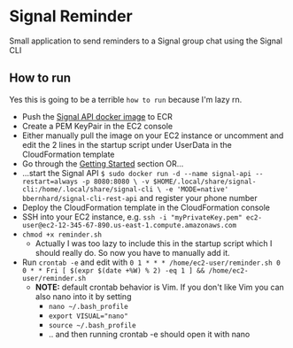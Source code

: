# Signal Reminder

Small application to send reminders to a Signal group chat using the Signal CLI

## How to run
Yes this is going to be a terrible `how to run` because I'm lazy rn.

* Push the [Signal API docker image](https://github.com/bbernhard/signal-cli-rest-api) to ECR
* Create a PEM KeyPair in the EC2 console
* Either manually pull the image on your EC2 instance or uncomment and edit the 2 lines in the startup script under UserData in the CloudFormation template
* Go through the [Getting Started](https://github.com/bbernhard/signal-cli-rest-api) section OR...
* ...start the Signal API ```$ sudo docker run -d --name signal-api --restart=always -p 8080:8080 \
      -v $HOME/.local/share/signal-cli:/home/.local/share/signal-cli \
      -e 'MODE=native' bbernhard/signal-cli-rest-api``` and register your phone number
* Deploy the CloudFormation template in the CloudFormation console
* SSH into your EC2 instance, e.g. `ssh -i "myPrivateKey.pem" ec2-user@ec2-12-345-67-890.us-east-1.compute.amazonaws.com`
* `chmod +x reminder.sh`
  * Actually I was too lazy to include this in the startup script which I should really do. So now you have to manually add it.
* Run `crontab -e` and edit with `0 1 * * * /home/ec2-user/reminder.sh
0 0 * * Fri [ $(expr $(date +%W) % 2) -eq 1 ] && /home/ec2-user/reminder.sh`
  * **NOTE:** default crontab behavior is Vim. If you don't like Vim you can also nano into it by setting
    * `nano ~/.bash_profile `
    * `export VISUAL="nano"`
    * `source ~/.bash_profile `
    * .. and then running crontab -e should open it with nano
